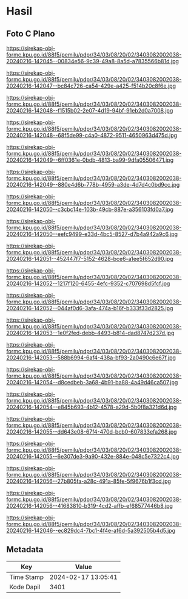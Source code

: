 # Hasil

## Foto C Plano

https://sirekap-obj-formc.kpu.go.id/88f5/pemilu/pdpr/34/03/08/20/02/3403082002038-20240216-142045--00834e56-9c39-49a8-8a5d-a7835566b81d.jpg

https://sirekap-obj-formc.kpu.go.id/88f5/pemilu/pdpr/34/03/08/20/02/3403082002038-20240216-142047--bc84c726-ca54-429e-a425-f514b20c8f6e.jpg

https://sirekap-obj-formc.kpu.go.id/88f5/pemilu/pdpr/34/03/08/20/02/3403082002038-20240216-142048--f1515b02-2e07-4d19-94bf-91eb2d0a7008.jpg

https://sirekap-obj-formc.kpu.go.id/88f5/pemilu/pdpr/34/03/08/20/02/3403082002038-20240216-142048--68f5de99-c4a0-4872-9511-4650963d475d.jpg

https://sirekap-obj-formc.kpu.go.id/88f5/pemilu/pdpr/34/03/08/20/02/3403082002038-20240216-142049--6ff0361e-0bdb-4813-ba99-9dfa05506471.jpg

https://sirekap-obj-formc.kpu.go.id/88f5/pemilu/pdpr/34/03/08/20/02/3403082002038-20240216-142049--880e4d6b-778b-4959-a3de-4d7d4c0bd9cc.jpg

https://sirekap-obj-formc.kpu.go.id/88f5/pemilu/pdpr/34/03/08/20/02/3403082002038-20240216-142050--c3cbc14e-103b-49cb-887e-a356103fd0a7.jpg

https://sirekap-obj-formc.kpu.go.id/88f5/pemilu/pdpr/34/03/08/20/02/3403082002038-20240216-142050--eefc9499-e33d-4bc5-8527-d7b4a942a9c6.jpg

https://sirekap-obj-formc.kpu.go.id/88f5/pemilu/pdpr/34/03/08/20/02/3403082002038-20240216-142051--452447f7-5152-4628-bce6-a1ee5f652d90.jpg

https://sirekap-obj-formc.kpu.go.id/88f5/pemilu/pdpr/34/03/08/20/02/3403082002038-20240216-142052--1217f120-6455-4efc-9352-c707698d5fcf.jpg

https://sirekap-obj-formc.kpu.go.id/88f5/pemilu/pdpr/34/03/08/20/02/3403082002038-20240216-142052--044af0d6-3afa-474a-b16f-b333f33d2825.jpg

https://sirekap-obj-formc.kpu.go.id/88f5/pemilu/pdpr/34/03/08/20/02/3403082002038-20240216-142053--1e0f2fed-debb-4493-b814-dad8747d237d.jpg

https://sirekap-obj-formc.kpu.go.id/88f5/pemilu/pdpr/34/03/08/20/02/3403082002038-20240216-142053--588b6994-6af4-438a-bf93-2a0490c6e67f.jpg

https://sirekap-obj-formc.kpu.go.id/88f5/pemilu/pdpr/34/03/08/20/02/3403082002038-20240216-142054--d8cedbeb-3a68-4b91-ba88-4a49d46ca507.jpg

https://sirekap-obj-formc.kpu.go.id/88f5/pemilu/pdpr/34/03/08/20/02/3403082002038-20240216-142054--e845b693-4b12-4578-a29d-5b0f8a321d6d.jpg

https://sirekap-obj-formc.kpu.go.id/88f5/pemilu/pdpr/34/03/08/20/02/3403082002038-20240216-142055--dd643e08-67f4-470d-bcb0-607833efa268.jpg

https://sirekap-obj-formc.kpu.go.id/88f5/pemilu/pdpr/34/03/08/20/02/3403082002038-20240216-142055--6e307de3-9a90-432e-884e-048c5e7322c4.jpg

https://sirekap-obj-formc.kpu.go.id/88f5/pemilu/pdpr/34/03/08/20/02/3403082002038-20240216-142056--27b805fa-a28c-491a-85fe-5f9676b1f3cd.jpg

https://sirekap-obj-formc.kpu.go.id/88f5/pemilu/pdpr/34/03/08/20/02/3403082002038-20240216-142056--41683810-b319-4cd2-affb-ef68577446b8.jpg

https://sirekap-obj-formc.kpu.go.id/88f5/pemilu/pdpr/34/03/08/20/02/3403082002038-20240216-142046--ec829dc4-7bc1-4f4e-af6d-5a392505b4d5.jpg


## Metadata

| Key        | Value               |
| ---------- | ------------------- |
| Time Stamp | 2024-02-17 13:05:41 |
| Kode Dapil | 3401                |




